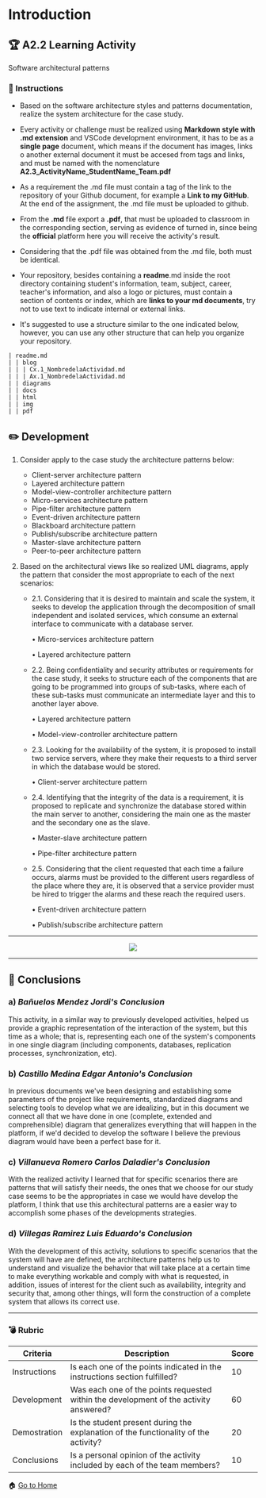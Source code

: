 # Introduction

## :trophy: A2.2 Learning Activity
Software architectural patterns

### :blue_book: Instructions

* Based on the software architecture styles and patterns documentation, realize the system architecture for the case study.

* Every activity or challenge must be realized using **Markdown style with .md extension** and VSCode development environment, it has to be as a **single page** document, which means if the document has images, links o another external document it must be accesed from tags and links, and must be named with the nomenclature **A2.3_ActivityName_StudentName_Team.pdf**

* As a requirement the .md file must contain a tag of the link to the repository of your Github document, for example a **Link to my GitHub**. At the end of the assignment, the .md file must be uploaded to github.

* From the **.md** file export a **.pdf**, that must be uploaded to classroom in the corresponding section, serving as evidence of turned in, since being the **official** platform here you will receive the activity's result.

* Considering that the .pdf file was obtained from the .md file, both must be identical.

* Your repository, besides containing a **readme**.md inside the root directory containing student's information, team, subject, career, teacher's information, and also a logo or pictures, must contain a section of contents or index, which are **links to your md documents**, try not to use text to indicate internal or external links.

* It's suggested to use a structure similar to the one indicated below, however, you can use any other structure that can help you organize your repository.

~~~
| readme.md
| | blog
| | | Cx.1_NombredelaActividad.md
| | | Ax.1_NombredelaActividad.md
| | diagrams
| | docs
| | html
| | img
| | pdf
~~~

## :pencil2: Development

1. Consider apply to the case study the architecture patterns below:
    - Client-server architecture pattern
    - Layered architecture pattern
    - Model-view-controller architecture pattern
    - Micro-services architecture pattern
    - Pipe-filter architecture pattern
    - Event-driven architecture pattern
    - Blackboard architecture pattern
    - Publish/subscribe architecture pattern
    - Master-slave architecture pattern
    - Peer-to-peer architecture pattern

2. Based on the architectural views like so realized UML diagrams, apply the pattern that consider the most appropriate to each of the next scenarios:

    - 2.1. Considering that it is desired to maintain and scale the system, it seeks to develop the application through the decomposition of small independent and isolated services, which consume an external interface to communicate with a database server.

        • Micro-services architecture pattern
        
        • Layered architecture pattern

    - 2.2. Being confidentiality and security attributes or requirements for the case study, it seeks to structure each of the components that are going to be programmed into groups of sub-tasks, where each of these sub-tasks must communicate an intermediate layer and this to another layer above.
        
        • Layered architecture pattern
        
        • Model-view-controller architecture pattern

    - 2.3. Looking for the availability of the system, it is proposed to install two service servers, where they make their requests to a third server in which the database would be stored.
        
        • Client-server architecture pattern

    - 2.4. Identifying that the integrity of the data is a requirement, it is proposed to replicate and synchronize the database stored within the main server to another, considering the main one as the master and the secondary one as the slave.
        
        • Master-slave architecture pattern
        
        • Pipe-filter architecture pattern

    - 2.5. Considering that the client requested that each time a failure occurs, alarms must be provided to the different users regardless of the place where they are, it is observed that a service provider must be hired to trigger the alarms and these reach the required users.
        
        • Event-driven architecture pattern
        
        • Publish/subscribe architecture pattern

___

<p align="center">
    <img src="https://raw.githubusercontent.com/edgarcastillo17/avscastillo/main/diagrams/A2.3.Patterns_Diagram.png">
</p>

___

## :paperclip: Conclusions

### a) *Bañuelos Mendez Jordi's Conclusion*

This activity, in a similar way to previously developed activities, helped us provide a graphic representation of the interaction of the system, but this time as a whole; that is, representing each one of the system's components in one single diagram (including components, databases, replication processes, synchronization, etc).

### b) *Castillo Medina Edgar Antonio's Conclusion*

In previous documents we've been designing and establishing some parameters of the project like requirements, standardized diagrams and selecting tools to develop what we are idealizing, but in this document we connect all that we have done in one (complete, extended and comprehensible) diagram that generalizes everything that will happen in the platform, if we'd decided to develop the software I believe the previous diagram would have been a perfect base for it.

### c) *Villanueva Romero Carlos Daladier's Conclusion*

With the realized activity I learned that for specific scenarios there are patterns that will satisfy their needs, the ones that we choose for our study case seems to be the appropriates in case we would have develop the platform, I think that use this architectural patterns are a easier way to accomplish some phases of the developments strategies.

### d) *Villegas Ramirez Luis Eduardo's Conclusion*

With the development of this activity, solutions to specific scenarios that the system will have are defined, the architecture patterns help us to understand and visualize the behavior that will take place at a certain time to make everything workable and comply with what is requested, in addition, issues of interest for the client such as availability, integrity and security that, among other things, will form the construction of a complete system that allows its correct use.
___

### :bomb: Rubric

| Criteria | Description | Score |
| ------------- | -------------------------------------------------------------------------------------------- | ------- |
| Instructions | Is each one of the points indicated in the instructions section fulfilled? | 10 |
| Development | Was each one of the points requested within the development of the activity answered? | 60 |
| Demostration | Is the student present during the explanation of the functionality of the activity? | 20 |
| Conclusions | Is a personal opinion of the activity included by each of the team members? | 10 |

:house: [Go to Home](https://github.com/BanuelosMendezJordi/Analisis_Avanzado_17212330)
